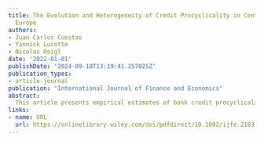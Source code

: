 ```yaml
---
title: The Evolution and Heterogeneity of Credit Procyclicality in Central and Eastern
  Europe
authors:
- Juan Carlos Cuestas
- Yannick Lucotte
- Nicolas Reigl
date: '2022-01-01'
publishDate: '2024-09-18T13:19:41.257025Z'
publication_types:
- article-journal
publication: "International Journal of Finance and Economics"
abstract: 
  This article presents empirical estimates of bank credit procyclicality for a sample of 11 Central and Eastern European       countries (CEECs) for the period 2000Q1–2016Q4. In the first step, we estimate a traditional-type panel vector autoregressive (VAR) model and analyse the evolution of credit procyclicality in the CEECs by comparing the impulse response functions for different business cycle periods. The results confirm the existence of credit procyclicality in the CEECs and show that procyclicality is higher during boom periods. Furthermore, we observe the heterogeneity of credit procyclicality in the different countries in our sample. To explain the cross-country heterogeneity in credit procyclicality we construct an interacted panel VAR model and analyse whether bank-level competition, proxied by the aggregate Lerner index, constitutes a driving force of credit procyclicality. Our findings indicate that bank competition affects credit procyclicality and explains the differences in credit dynamics across the CEECs. Specifically, we show that the reaction of credit to a gross domestic product shock is on average higher in a less competitive banking market.
links:
- name: URL
  url: https://onlinelibrary.wiley.com/doi/pdfdirect/10.1002/ijfe.2183
---
```


